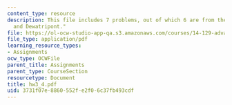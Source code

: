 ```yaml
---
content_type: resource
description: This file includes 7 problems, out of which 6 are from the book "Bolton
  and Dewatripont."
file: https://ol-ocw-studio-app-qa.s3.amazonaws.com/courses/14-129-advanced-contract-theory-spring-2005/3731f07e8860552fe2f06c37fb493cdf_hw3_4.pdf
file_type: application/pdf
learning_resource_types:
- Assignments
ocw_type: OCWFile
parent_title: Assignments
parent_type: CourseSection
resourcetype: Document
title: hw3_4.pdf
uid: 3731f07e-8860-552f-e2f0-6c37fb493cdf
---
```


